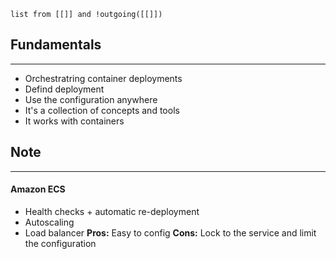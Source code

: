 ```dataview
list from [[]] and !outgoing([[]])
```
## Fundamentals
---
- Orchestratring container deployments
- Defind deployment
- Use the configuration anywhere
- It's a collection of concepts and tools
- It works with containers
## Note
---
#### Amazon ECS
- Health checks + automatic re-deployment
- Autoscaling
- Load balancer
**Pros:** Easy to config
**Cons:** Lock to the service and limit the configuration